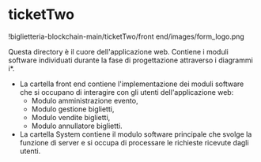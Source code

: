 # ticketTwo

!biglietteria-blockchain-main/ticketTwo/front end/images/form_logo.png

Questa directory è il cuore dell'applicazione web. Contiene i moduli software individuati durante la fase di progettazione attraverso i diagrammi i*.

- La cartella front end contiene l'implementazione dei moduli software che si occupano di interagire con gli utenti dell'applicazione web:
  - Modulo amministrazione evento,
  - Modulo gestione biglietti,
  - Modulo vendite biglietti,
  - Modulo annullatore biglietti.
- La cartella System contiene il modulo software principale che svolge la funzione di server e si occupa di processare le richieste ricevute dagli utenti.
